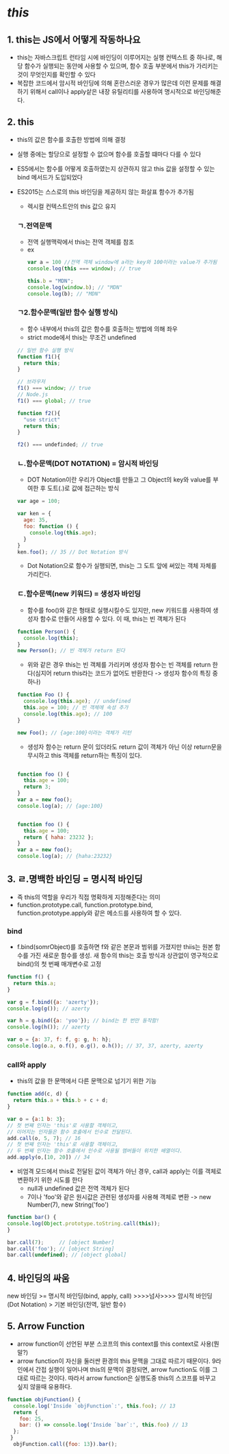 # ***this***
## 1. this는 JS에서 어떻게 작동하나요
- this는 자바스크립트 런타임 시에 바인딩이 이루어지는 실행 컨텍스트 중 하나로, 해당 함수가 실행되는 동안에 사용할 수 있으며, 함수 호출 부분에서 this가 가리키는 것이 무엇인지를 확인할 수 있다
- 복잡한 코드에서 암시적 바인딩에 의해 혼란스러운 경우가 많은데 이런 문제를 해결하기 위해서 call이나 apply샅은 내장 유틸리티를 사용하여 명시적으로 바인딩해준다.

## 2. this
- this의 값은 함수를 호출한 방법에 의해 결정
- 실행 중에는 할당으로 설정할 수 없으며 함수를 호출할 떄마다 다를 수 있다
- ES5에서는 함수를 어떻게 호출하였는지 상관하지 않고 this 값을 설정할 수 있는 bind 메서드가 도입되었다
- ES2015는 스스로의 this 바인딩을 제공하지 않는 화살표 함수가 추가됨
  - 렉시컬 컨텍스트안의 this 값으 유지
  ### ㄱ.전역문맥
  - 전역 실행맥락에서 this는 전역 객체를 참조
  - ex 
    ```js
    var a = 100 //전역 객체 window에 a라는 key와 100이라는 value가 추가됨
    console.log(this === window); // true
    
    this.b = "MDN";
    console.log(window.b); // "MDN"
    console.log(b); // "MDN"
    ```
  ### ㄱ2.함수문맥(일반 함수 실행 방식)
  - 함수 내부에서 this의 값은 함수를 호출하는 방법에 의해 좌우
  - strict mode에서 this는 무조건 undefined
  ```js
  // 일반 함수 실행 방식
  function f1(){
    return this;
  }

  // 브라우저
  f1() === window; // true
  // Node.js
  f1() === global; // true

  function f2(){
    "use strict"
    return this;
  }
  
  f2() === undefinded; // true
  ```
  ### ㄴ.함수문맥(DOT NOTATION) = 암시적 바인딩
  - DOT Notation이란 우리가 Object를 만들고 그 Object의 key와 value를 부여한 후 도트(.)로 값에 접근하는 방식
  ```js
  var age = 100;

  var ken = {
    age: 35,
    foo: function () {
      console.log(this.age); 
    }
  }
  ken.foo(); // 35 // Dot Notation 방식
  ```
  - Dot Notation으로 함수가 실행되면, this는 그 도트 앞에 써있는 객체 자체를 가리킨다.
  ### ㄷ.함수문맥(new 키워드) = 생성자 바인딩
  - 함수를 foo()와 같은 형태로 실행시킬수도 있지만, new 키워드를 사용하여 생성자 함수로 만들어 사용할 수 있다. 이 때, this는 빈 객체가 된다
  ```js
  function Person() {
    console.log(this);
  }
  new Person(); // 빈 객체가 return 된다
  ```
  - 위와 같은 경우 this는 빈 객체를 가리키며 생성자 함수는 빈 객체를 return 한다(심지어 return this라는 코드가 없어도 반환한다 -> 생성자 함수의 특징 중 하나)
  
  ```js
  function Foo () {
    console.log(this.age); // undefined
    this.age = 100; // 빈 객체에 속성 추가
    console.log(this.age); // 100
  }

  new Foo(); // {age:100}이라는 객체가 리턴
  ```
  - 생성자 함수는 return 문이 있더라도 return 값이 객체가 아닌 이상 return문을 무시하고 this 객체를 return하는 특징이 있다.
  ```js
  
  function foo () {
    this.age = 100;
    return 3;
  }
  var a = new foo();
  console.log(a); // {age:100}

  
  function foo () {
    this.age = 100;
    return { haha: 23232 };
  }
  var a = new foo();
  console.log(a); // {haha:23232}
  ```
## 3. ㄹ.명백한 바인딩 = 명시적 바인딩
  - 즉 this의 역할을 우리가 직접 명확하게 지정해준다는 의미
  - function.prototype.call, function.prototype.bind, function.prototype.apply와 같은 메소드를 사용하여 할 수 있다.
  ### bind
  - f.bind(somrObject)를 호출하면 f와 같은 본문과 범위를 가졌지만 thiis는 원본 함수를 가진 새로운 함수를 생성. 새 함수의 this는 호출 방식과 상관없이 영구적으로 bind()의 첫 번째 매개변수로 고정

  ```js
  function f() {
    return this.a;  
  }

  var g = f.bind({a: 'azerty'});
  console.log(g()); // azerty

  var h = g.bind({a: 'yoo'}); // bind는 한 번만 동작함!
  console.log(h()); // azerty

  var o = {a: 37, f: f, g: g, h: h};
  console.log(o.a, o.f(), o.g(), o.h()); // 37, 37, azerty, azerty
  ```

  ### call와 apply
  - this의 값을 한 문맥에서 다른 문맥으로 넘기기 위한 기능
  ```js
  function add(c, d) {
    return this.a + this.b + c + d;
  }

  var o = {a:1 b: 3};
  // 첫 번째 인자는 'this'로 사용할 객체이고,
  // 이어지는 인자들은 함수 호출에서 인수로 전달된다.
  add.call(o, 5, 7); // 16
  // 첫 번째 인자는 'this'로 사용할 객체이고,
  // 두 번째 인자는 함수 호출에서 인수로 사용될 멤버들이 위치한 배열이다.
  add.apply(o,[10, 20]) // 34
  ```

  - 비엄격 모드에서 this로 전달된 값이 객체가 아닌 경우, call과 apply는 이를 객체로 변환하기 위한 시도를 한다
    - null과 undefined 값은 전역 객체가 된다
    - 7이나 'foo'와 같은 원시값은 관련된 생성자를 사용해 객체로 변환 -> new Number(7), new String('foo')

  ```js
  function bar() {
  console.log(Object.prototype.toString.call(this));
  }

  bar.call(7);     // [object Number]
  bar.call('foo'); // [object String]
  bar.call(undefined); // [object global]
  ```

  ## 4. 바인딩의 싸움
  new 바인딩 >= 명시적 바인딩(bind, apply, call) >>>>넘사>>>> 암시적 바인딩(Dot Notation) > 기본 바인딩(전역, 일반 함수)

  ## 5. Arrow Function
  - arrow function이 선언된 부분 스코프의 this context를 this context로 사용(뭔말?)
  - arrow function이 자신을 둘러싼 환경의 this 문맥을 그대로 따르기 때문이다. 9라인에서 간접 실행이 일어나며 this의 문맥이 결정되면, arrow function도 이를 그대로 따르는 것이다. 따라서 arrow function은 실행도중 this의 스코프를 바꾸고 싶지 않을때 유용하다.
  ```js
  function objFunction() { 
    console.log('Inside `objFunction`:', this.foo); // 13 
    return { 
      foo: 25,
      bar: () => console.log('Inside `bar`:', this.foo) // 13 
    };
   }
    objFunction.call({foo: 13}).bar();

  ```